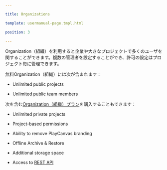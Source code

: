 ---
title: Organizations
template: usermanual-page.tmpl.html
position: 3
---

Organization（組織）を利用すると企業や大きなプロジェクトで多くのユーザを関することができます。複数の管理者を設定することができ、許可の設定はプロジェクト毎に管理できます。

無料Organization（組織）には次が含まれます：

- Unlimited public projects
- Unlimited public team members

次を含む[Organization（組織）プラン][1]を購入することもできます：

- Unlimited private projects
- Project-based permissions
- Ability to remove PlayCanvas branding
- Offline Archive & Restore
- Additional storage space
- Access to [REST API][2]

[1]: https://playcanvas.com/plans
[2]: /user-manual/api

